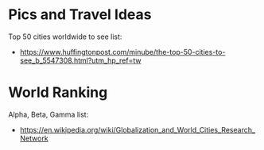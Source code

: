 <!-- TITLE: Cities -->
<!-- SUBTITLE: A quick summary of Cities -->

# Pics and Travel Ideas
Top 50 cities worldwide to see list:
* https://www.huffingtonpost.com/minube/the-top-50-cities-to-see_b_5547308.html?utm_hp_ref=tw

# World Ranking
Alpha, Beta, Gamma list:
* https://en.wikipedia.org/wiki/Globalization_and_World_Cities_Research_Network